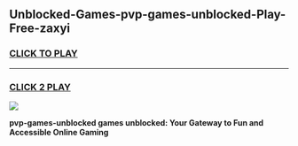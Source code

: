 
## Unblocked-Games-pvp-games-unblocked-Play-Free-zaxyi
<h3>
<a href="https://premium76.site?title=pvp-games-unblocked&ref=09A">CLICK TO PLAY</a></h3>
<hr>

<h3>
<a href="https://premium76.site?title=pvp-games-unblocked&ref=09A">CLICK 2 PLAY</a>
  
</h3>

<a href="https://premium76.site?title=pvp-games-unblocked&ref=09A"><img src="https://clearcache.store/games.png"></a>


**pvp-games-unblocked games unblocked: Your Gateway to Fun and Accessible Online Gaming**
